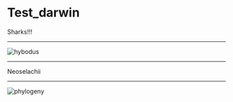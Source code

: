 # Test_darwin

Sharks!!!

___
![hybodus](https://static.wikia.nocookie.net/walkingwith/images/f/f2/CGTPL_Hybodus.jpg/revision/latest?cb=20131225211150)

___
Neoselachii
___
![phylogeny](https://www.researchgate.net/profile/Gareth-Fraser/publication/275044016/figure/fig2/AS:294560505843723@1447240105981/Phylogeny-of-the-Batoidea-and-selected-outgroups-with-positions-of-dental-development.png)
